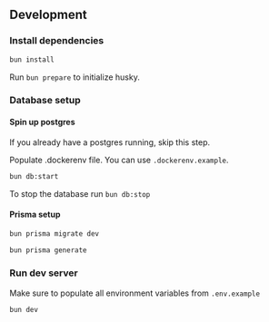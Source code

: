 ## Development

### Install dependencies

```sh
bun install
```

Run `bun prepare` to initialize husky.

### Database setup

#### Spin up postgres

If you already have a postgres running, skip this step.

Populate .dockerenv file. You can use `.dockerenv.example`.

```sh
bun db:start
```

To stop the database run `bun db:stop`

#### Prisma setup

```sh
bun prisma migrate dev
```

```sh
bun prisma generate
```

### Run dev server

Make sure to populate all environment variables from `.env.example`

```sh
bun dev
```
